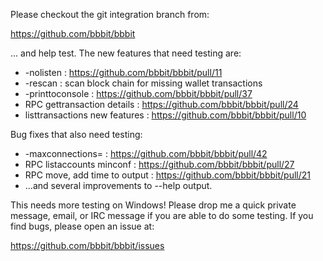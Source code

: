 Please checkout the git integration branch from:

https://github.com/bbbit/bbbit

... and help test.  The new features that need testing are:

* -nolisten : https://github.com/bbbit/bbbit/pull/11
* -rescan : scan block chain for missing wallet transactions
* -printtoconsole : https://github.com/bbbit/bbbit/pull/37
* RPC gettransaction details : https://github.com/bbbit/bbbit/pull/24
* listtransactions new features : https://github.com/bbbit/bbbit/pull/10

Bug fixes that also need testing:

* -maxconnections= : https://github.com/bbbit/bbbit/pull/42
* RPC listaccounts minconf : https://github.com/bbbit/bbbit/pull/27
* RPC move, add time to output : https://github.com/bbbit/bbbit/pull/21
* ...and several improvements to --help output.

This needs more testing on Windows!  Please drop me a quick private message, email, or IRC message if you are able to do some testing.  If you find bugs, please open an issue at:

https://github.com/bbbit/bbbit/issues
